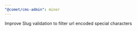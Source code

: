 ```yaml
---
"@comet/cms-admin": minor
---
```


Improve Slug validation to filter url encoded special characters
